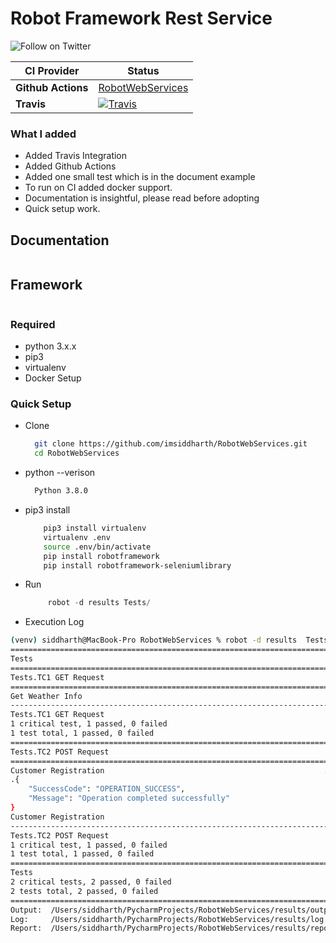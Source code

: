 
 
 
# Robot Framework Rest Service



<p>
  <a href="https://twitter.com/intent/follow?screen_name=mad_pandey"><img align="left" src="https://img.shields.io/twitter/follow/mad_pandey.svg?style=social&label=Follow%20@mad_pandey" alt="Follow on Twitter"></a>
<br />
</p>



| **CI Provider**  | **Status** |
| ------------- | ------------- |
| **Github Actions**  | [RobotWebServices](https://github.com/imsiddharth/RobotWebServices)|
| **Travis** | [![Travis](https://travis-ci.org/imsiddharth/RobotWebServices.svg)](https://travis-ci.org/imsiddharth/RobotWebServices) |


### What I added
  * Added Travis Integration 
  * Added Github Actions 
  * Added one small test which is in the document example
  * To run on CI added docker support.
  * Documentation is insightful, please read before adopting
  * Quick setup work. 

## Documentation
```url
```

## Framework
```url
```


### Required
* python 3.x.x
* pip3
* virtualenv
* Docker Setup

### Quick Setup
* Clone
  ```bash
    git clone https://github.com/imsiddharth/RobotWebServices.git
    cd RobotWebServices
  ```
  
* python --verison
  ```bash
    Python 3.8.0
  ```
* pip3 install
    ```bash
        pip3 install virtualenv
        virtualenv .env
        source .env/bin/activate
        pip install robotframework
        pip install robotframework-seleniumlibrary
    ```
* Run 
    ```python
         robot -d results Tests/   
    ```

* Execution Log
  
```bash
(venv) siddharth@MacBook-Pro RobotWebServices % robot -d results  Tests
==============================================================================
Tests                                                                         
==============================================================================
Tests.TC1 GET Request                                                         
==============================================================================
Get Weather Info                                                      | PASS |
------------------------------------------------------------------------------
Tests.TC1 GET Request                                                 | PASS |
1 critical test, 1 passed, 0 failed
1 test total, 1 passed, 0 failed
==============================================================================
Tests.TC2 POST Request                                                        
==============================================================================
Customer Registration                                                 ....201
.{
    "SuccessCode": "OPERATION_SUCCESS",
    "Message": "Operation completed successfully"
}
Customer Registration                                                 | PASS |
------------------------------------------------------------------------------
Tests.TC2 POST Request                                                | PASS |
1 critical test, 1 passed, 0 failed
1 test total, 1 passed, 0 failed
==============================================================================
Tests                                                                 | PASS |
2 critical tests, 2 passed, 0 failed
2 tests total, 2 passed, 0 failed
==============================================================================
Output:  /Users/siddharth/PycharmProjects/RobotWebServices/results/output.xml
Log:     /Users/siddharth/PycharmProjects/RobotWebServices/results/log.html
Report:  /Users/siddharth/PycharmProjects/RobotWebServices/results/report.html

``` 
